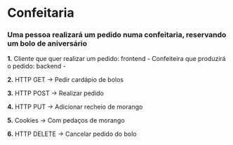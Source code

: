 # Confeitaria

### Uma pessoa realizará um pedido numa confeitaria, reservando um bolo de aniversário

**1.** Cliente que quer realizar um pedido: frontend - 
       Confeiteira que produzirá o pedido: backend - 

**2.** HTTP GET -> Pedir cardápio de bolos

**3.** HTTP POST -> Realizar pedido

**4.** HTTP PUT -> Adicionar recheio de morango

**5.** Cookies -> Com pedaços de morango 

**6.** HTTP DELETE -> Cancelar pedido do bolo
